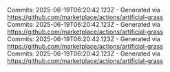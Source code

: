 Commits: 2025-06-19T06:20:42.123Z - Generated via https://github.com/marketplace/actions/artificial-grass
<br>
Commits: 2025-06-19T06:20:42.123Z - Generated via https://github.com/marketplace/actions/artificial-grass
<br>
Commits: 2025-06-19T06:20:42.123Z - Generated via https://github.com/marketplace/actions/artificial-grass
<br>
Commits: 2025-06-19T06:20:42.123Z - Generated via https://github.com/marketplace/actions/artificial-grass
<br>
